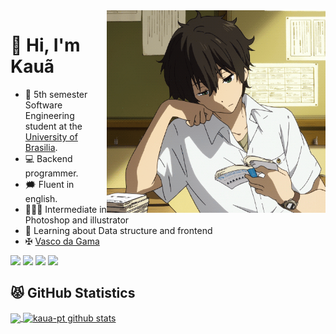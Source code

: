 <img src="gifgit.gif" min-width="350px" max-width="350px" width="350px" align="right" >

# 💢 Hi, I'm Kauã

- :book: 5th semester Software Engineering student at the [University of Brasilia](https://unb.br/).
- 💻 Backend programmer.
- :right_anger_bubble: Fluent in english.
- 🧙🏼‍♂️ Intermediate in Photoshop and illustrator
- 🚀 Learning about Data structure and frontend
- ✠  [Vasco da Gama](https://vasco.com.br/)

 <a href="https://www.instagram.com/kaua.ponte" target="_blank"><img src="https://img.shields.io/badge/-Instagram-%23333?style=for-the-badge&logo=instagram&logoColor=blue" target="_blank"></a>
 <a href = "kauaponte222@gmail.com"><img src="https://img.shields.io/badge/-Gmail-%23333?style=for-the-badge&logo=gmail&logoColor=blue" target="_blank"></a>
 <a href = "https://www.linkedin.com/in/kau%C3%A3-vin%C3%ADcius-0ba510239/"><img src="https://img.shields.io/badge/-Linkedin-%23333?style=for-the-badge&logo=Linkedin&logoColor=blue" target="_blank"></a>
 <a href = "https://t.me/Kaua_ponte"><img src="https://img.shields.io/badge/-Telegram-%23333?style=for-the-badge&logo=Telegram&logoColor=blue" target="_blank"></a>
 
</div>

## 😾 **GitHub Statistics**

<a href="https://github.com/kaua-pt">
  <img align="center" src="https://github-readme-stats.vercel.app/api/top-langs/?username=kaua-pt&theme=dracula&hide_langs_below=1" />
</a>

<a href="https://github.com/kaua-pt">
 <img align="center" src="https://github-readme-stats.vercel.app/api?username=kaua-pt&show_icons=true&theme=dracula&line_height=27" alt="kaua-pt github stats"/>
</a>
